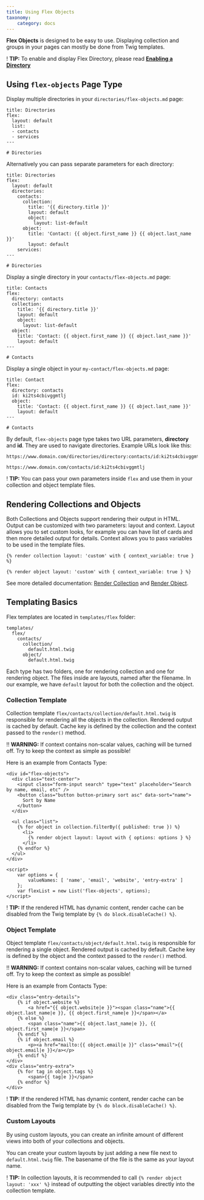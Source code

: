 ```yaml
---
title: Using Flex Objects
taxonomy:
    category: docs
---
```


**Flex Objects** is designed to be easy to use. Displaying collection and groups in your pages can mostly be done from Twig templates.

! **TIP:** To enable and display Flex Directory, please read **[Enabling a Directory](/advanced/flex/administration/introduction)**

## Using `flex-objects` Page Type

Display multiple directories in your `directories/flex-objects.md` page:

```text
title: Directories
flex:
  layout: default
  list:
  - contacts
  - services
---

# Directories
```

Alternatively you can pass separate parameters for each directory:

```text
title: Directories
flex:
  layout: default
  directories:
    contacts:
      collection:
        title: '{{ directory.title }}'
        layout: default
        object:
          layout: list-default
      object:
        title: 'Contact: {{ object.first_name }} {{ object.last_name }}'
        layout: default
    services:
---

# Directories
```

Display a single directory in your `contacts/flex-objects.md` page:

```text
title: Contacts
flex:
  directory: contacts
  collection:
    title: '{{ directory.title }}'
    layout: default
    object:
      layout: list-default
  object:
    title: 'Contact: {{ object.first_name }} {{ object.last_name }}'
    layout: default
---

# Contacts
```

Display a single object in your `my-contact/flex-objects.md` page:

```text
title: Contact
flex:
  directory: contacts
  id: ki2ts4cbivggmtlj
  object:
    title: 'Contact: {{ object.first_name }} {{ object.last_name }}'
    layout: default
---

# Contacts
```

By default, `flex-objects` page type takes two URL parameters, **directory** and **id**. They are used to navigate directories. Example URLs look like this:

```text
https://www.domain.com/directories/directory:contacts/id:ki2ts4cbivggmtlj

https://www.domain.com/contacts/id:ki2ts4cbivggmtlj
```

! **TIP:** You can pass your own parameters inside `flex` and use them in your collection and object template files.

## Rendering Collections and Objects

Both Collections and Objects support rendering their output in HTML. Output can be customized with two parameters: layout and context. Layout allows you to set custom looks, for example you can have list of cards and then more detailed output for details. Context allows you to pass variables to be used in the template files.

```twig
{% render collection layout: 'custom' with { context_variable: true } %}

{% render object layout: 'custom' with { context_variable: true } %}
```

See more detailed documentation: [Render Collection](/advanced/flex/using/collection#render) and [Render Object](/advanced/flex/using/object#render).

## Templating Basics

Flex templates are located in `templates/flex` folder:

```text
templates/
  flex/
    contacts/
      collection/
        default.html.twig
      object/
        default.html.twig
```

Each type has two folders, one for rendering collection and one for rendering object. The files inside are layouts, named after the filename. In our example, we have `default` layout for both the collection and the object.

### Collection Template

Collection template `flex/contacts/collection/default.html.twig` is responsible for rendering all the objects in the collection. Rendered output is cached by default. Cache key is defined by the collection and the context passed to the `render()` method.

!! **WARNING:** If context contains non-scalar values, caching will be turned off. Try to keep the context as simple as possible!

Here is an example from Contacts Type:
```twig
<div id="flex-objects">
  <div class="text-center">
    <input class="form-input search" type="text" placeholder="Search by name, email, etc" />
    <button class="button button-primary sort asc" data-sort="name">
      Sort by Name
    </button>
  </div>

  <ul class="list">
    {% for object in collection.filterBy({ published: true }) %}
      <li>
        {% render object layout: layout with { options: options } %}
      </li>
    {% endfor %}
  </ul>
</div>

<script>
    var options = {
        valueNames: [ 'name', 'email', 'website', 'entry-extra' ]
    };
    var flexList = new List('flex-objects', options);
</script>
```

! **TIP:** If the rendered HTML has dynamic content, render cache can be disabled from the Twig template by `{% do block.disableCache() %}`.

### Object Template

Object template `flex/contacts/object/default.html.twig` is responsible for rendering a single object. Rendered output is cached by default. Cache key is defined by the object and the context passed to the `render()` method.

!! **WARNING:** If context contains non-scalar values, caching will be turned off. Try to keep the context as simple as possible!

Here is an example from Contacts Type:
```twig
<div class="entry-details">
    {% if object.website %}
        <a href="{{ object.website|e }}"><span class="name">{{ object.last_name|e }}, {{ object.first_name|e }}</span></a>
    {% else %}
        <span class="name">{{ object.last_name|e }}, {{ object.first_name|e }}</span>
    {% endif %}
    {% if object.email %}
        <p><a href="mailto:{{ object.email|e }}" class="email">{{ object.email|e }}</a></p>
    {% endif %}
</div>
<div class="entry-extra">
    {% for tag in object.tags %}
        <span>{{ tag|e }}</span>
    {% endfor %}
</div>
```

! **TIP:** If the rendered HTML has dynamic content, render cache can be disabled from the Twig template by `{% do block.disableCache() %}`.

### Custom Layouts

By using custom layouts, you can create an infinite amount of different views into both of your collections and objects.

You can create your custom layouts by just adding a new file next to `default.html.twig` file. The basename of the file is the same as your layout name.

! **TIP:** In collection layouts, it is recommended to call `{% render object layout: 'xxx' %}` instead of outputting the object variables directly into the collection template.

